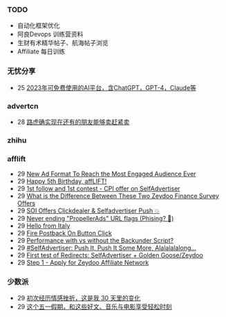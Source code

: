 ### TODO
-  自动化框架优化
-  阿良Devops 训练营资料
-  生财有术精华帖子、航海帖子浏览
-  Affiliate 每日训练

### 无忧分享
<!-- ruyo:START -->
-  25 [2023年可免费使用的AI平台，含ChatGPT，GPT-4，Claude等](https://51.ruyo.net/18350.html)<!-- ruyo:END -->

### advertcn
<!-- advertcn:START -->
-  28 [路虎确实现在还有的朋友能够卖赶紧卖](https://www.advertcn.com/forum.php?mod=viewthread&tid=110139)<!-- advertcn:END -->

### zhihu
<!-- zhihu:START -->
<!-- zhihu:END -->

### afflift
<!-- afflift:START -->
-  29 [New Ad Format To Reach the Most Engaged Audience Ever](https://afflift.com/f/threads/new-ad-format-to-reach-the-most-engaged-audience-ever.10806/)
-  29 [Happy 5th Birthday, affLIFT!](https://afflift.com/f/threads/happy-5th-birthday-afflift.10842/)
-  29 [1st follow and 1st contest - CPI offer on SelfAdvertiser](https://afflift.com/f/threads/1st-follow-and-1st-contest-cpi-offer-on-selfadvertiser.10790/)
-  29 [What is the Difference Between These Two Zeydoo Finance Survey Offers](https://afflift.com/f/threads/what-is-the-difference-between-these-two-zeydoo-finance-survey-offers.10845/)
-  29 [SOI Offers Clickdealer &amp; Selfadvertiser Push 💥](https://afflift.com/f/threads/soi-offers-clickdealer-selfadvertiser-push-%F0%9F%92%A5.10846/)
-  29 [Never ending &quot;PropellerAds&quot; URL flags &lpar;Phising? 🎣&rpar;](https://afflift.com/f/threads/never-ending-propellerads-url-flags-phising-%F0%9F%8E%A3.10832/)
-  29 [Hello from Italy](https://afflift.com/f/threads/hello-from-italy.10838/)
-  29 [Fire Postback On Button Click](https://afflift.com/f/threads/fire-postback-on-button-click.10844/)
-  29 [Performance with vs without the Backunder Script?](https://afflift.com/f/threads/performance-with-vs-without-the-backunder-script.10843/)
-  29 [#SelfAdvertiser: Push It, Push It Some More, Alalalalalong...](https://afflift.com/f/threads/selfadvertiser-push-it-push-it-some-more-alalalalalong.10743/)
-  29 [First test of Redirects: SelfAdvertiser + Golden Goose/Zeydoo](https://afflift.com/f/threads/first-test-of-redirects-selfadvertiser-golden-goose-zeydoo.10742/)
-  29 [Step 1 - Apply for Zeydoo Affiliate Network](https://afflift.com/f/threads/step-1-apply-for-zeydoo-affiliate-network.7472/)<!-- afflift:END -->

### 少数派
<!-- sspai:START -->
-  29 [初次经历情感挫折，这是我 30 天里的变化](https://sspai.com/post/79336)
-  29 [这个五一假期，和这些好文、音乐与电影享受轻松时刻](https://sspai.com/post/79515)<!-- sspai:END -->
